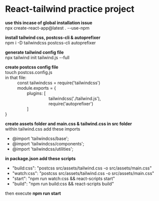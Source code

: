 
React-tailwind practice project
===============================

**use this incase of global installation issue**  
npx create-react-app@latest . --use-npm  
  
**install tailwind css, postcss-cli & autoprefixer**  
npm i -D tailwindcss postcss-cli autoprefixer  
  
**generate tailwind config file**  
npx tailwind init tailwind.js --full  
  
**create postcss config file**  
 touch postcss.config.js  
 in that file:  
&nbsp;   &nbsp;   &nbsp;   &nbsp;   &nbsp;      const tailwindcss = require('tailwindcss')  
&nbsp;   &nbsp;   &nbsp;   &nbsp;   &nbsp;      module.exports = {  
&nbsp;   &nbsp;   &nbsp;   &nbsp;   &nbsp;  &nbsp;  &nbsp;  &nbsp;  &nbsp; plugins: [  
&nbsp;   &nbsp;   &nbsp;   &nbsp;   &nbsp;  &nbsp;  &nbsp;  &nbsp;  &nbsp; &nbsp;   &nbsp;   &nbsp;   &nbsp;   &nbsp;  &nbsp;  &nbsp;  &nbsp;  &nbsp;  tailwindcss('./tailwind.js'),  
&nbsp;   &nbsp;   &nbsp;   &nbsp;   &nbsp;  &nbsp;  &nbsp;  &nbsp;  &nbsp; &nbsp;   &nbsp;   &nbsp;   &nbsp;   &nbsp;  &nbsp;  &nbsp;  &nbsp;  &nbsp;  require('autoprefixer')  
&nbsp;   &nbsp;   &nbsp;   &nbsp;   &nbsp;  &nbsp;  &nbsp;  &nbsp;  &nbsp;         ]  
    }  
  
**create assets folder and main.css & tailwind.css in src folder**  
within tailwind.css add these imports  
- @import 'tailwindcss/base';  
- @import 'tailwindcss/components';  
- @import 'tailwindcss/utilities';  
  
**in package.json add these scripts**  
- "build:css": "postcss src/assets/tailwind.css -o src/assets/main.css"  
- "watch:css": "postcss src/assets/tailwind.css -o src/assets/main.css"  
- "start": "npm run watch:css && react-scripts start"  
- "build": "npm run build:css && react-scripts build"  

then execute **npm run start**
